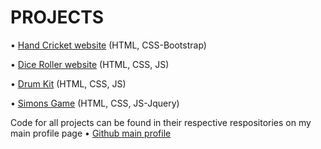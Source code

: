 # PROJECTS

•	[Hand Cricket website](https://susanthkakarla.github.io/HandCricket/) (HTML, CSS-Bootstrap)					
    
    
•	[Dice Roller website](https://susanthkakarla.github.io/Dice/) (HTML, CSS, JS)			


•	[Drum Kit](https://susanthkakarla.github.io/Drums/) (HTML, CSS, JS)			
  
  
•	[Simons Game](https://susanthkakarla.github.io/SimonsGame/) (HTML, CSS, JS-Jquery)			

  
 Code for all projects can be found in their respective respositories on my main profile page
 • [Github main profile](https://github.com/SusanthKakarla)


